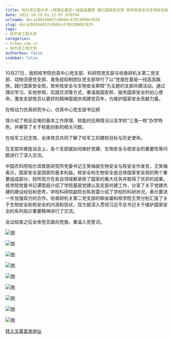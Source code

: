 ```yaml
---
title: 哈尔滨工程大学->党旗在基层一线高高飘扬 践行国家安全观 筑牢核安全与生物安全屏障 | hrbeu.com.cn
date: 2021-10-29 01:22:07.970704
urlname: deca280246037c0b0bc47053800bf029
slug: deca280246037c0b0bc47053800bf029
tags: 
- 哈尔滨工程大学
categories:
- hrbeu.com.cn
- 哈尔滨工程大学
authorbox: false
sidebar: false
---
```

10月27日，我校核学院仿真中心党支部、科研院党支部与哈兽研机关第二党支部、动物流感党支部、禽免疫抑制团队党支部举行了以“党旗在基层一线高高飘扬，践行国家安全观，筑牢核安全与生物安全屏障”为主题的支部共建活动。通过理论学习、实地参观、实践交流等方式，重温报国安邦、服务国家安全的初心使命，激发支部党员以更好的精神面貌庆祝建党百年，为维护国家安全贡献力量。

在核动力仿真研究中心，仿真中心党支部书记郝
<!--more-->
琛介绍了核反应堆的基本工作原理、核能的应用情况以及学校“三海一核”办学特色，并解答了关于核能创新的相关问题。

在哈军工纪念馆，全体党员共同了解了哈军工的建校目标与历史使命。

在支部共建座谈会上，各个支部就如何做好党建、生物安全与核安全的重要性等问题进行了深入交流。

中国农科院哈尔滨兽医研究所党委书记王笑梅就生物安全与核安全作发言，王笑梅表示，国家安全是国家的基本利益，核安全和生物安全是总体国家安全观的两个重要组成部分，校所双方在各自领域都承担了国家的重大任务并取得了优异的成果。核学院党委书记谭思超介绍了学院基层党建以及支部共建工作，分享了关于党建共建的建设经验和思考。学校科研院副院长陈若雷介绍了学校的科研状况，表示要进一步加强双方的合作。哈兽研机关第二党支部的柳金雄和核学院王贺分别汇报了关于生物安全和核安全的内涵和现状，双方就深入贯彻习近平总书记关于维护国家安全的系列指示重要精神进行了交流。

会议结束之后全体党员面向党旗，重温入党誓词。

![图](http://gongxue.cn/__local/9/8A/06/3E84B639AFADF02697F55A777BF_3B6ED0E0_19CC1.jpg)

![图](http://gongxue.cn/__local/A/07/14/E20D1102E37D2ACCED17C9B5E91_0E761353_241CA.jpg)

![图](http://gongxue.cn/__local/B/91/E1/8CA64843E2CFAD0DA4E4B260F78_BF1C82D8_20C36.jpg)

![图](http://gongxue.cn/__local/E/53/E2/C6A22B650B187D3E3E71ED9228C_DF4A6E12_28EEC.jpg)

![图](http://gongxue.cn/__local/E/3D/9B/54646E6E45309098935514B681E_216AB96E_3224D.jpg)

![图](http://gongxue.cn/__local/5/B7/64/7DABE6968904C9EEAEABEB70A68_3193BE41_24F3B.jpg)

![图](http://gongxue.cn/__local/7/67/4D/6F6901CB938DBE4AD21B734A43B_A47A8978_1EA83.jpg)

![图](http://gongxue.cn/__local/6/93/65/E87683D91307811659C48E50A78_C789FE1A_32C4F.jpg)

![图](http://gongxue.cn/__local/5/1D/86/09960F26E36EC53C01787878531_2B04B359_21BD8.jpg)

[转入文章首发地址](http://gongxue.cn/info/1015/68373.htm)